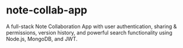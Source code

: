 # note-collab-app
A full-stack Note Collaboration App with user authentication, sharing &amp; permissions, version history, and powerful search functionality using Node.js, MongoDB, and JWT.
